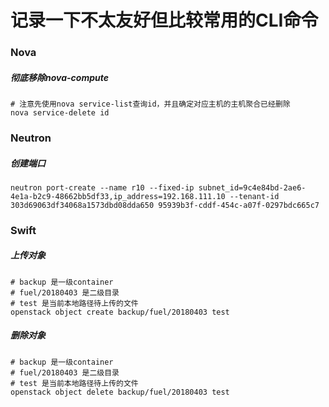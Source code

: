 # 记录一下不太友好但比较常用的CLI命令

### Nova
##### 彻底移除nova-compute
```
# 注意先使用nova service-list查询id，并且确定对应主机的主机聚合已经删除
nova service-delete id
```

### Neutron
##### 创建端口
```
neutron port-create --name r10 --fixed-ip subnet_id=9c4e84bd-2ae6-4e1a-b2c9-48662bb5df33,ip_address=192.168.111.10 --tenant-id 303d69063df34068a1573dbd08dda650 95939b3f-cddf-454c-a07f-0297bdc665c7
```

### Swift
##### 上传对象
```
# backup 是一级container
# fuel/20180403 是二级目录
# test 是当前本地路径待上传的文件
openstack object create backup/fuel/20180403 test
```
##### 删除对象
```
# backup 是一级container
# fuel/20180403 是二级目录
# test 是当前本地路径待上传的文件
openstack object delete backup/fuel/20180403 test
```
